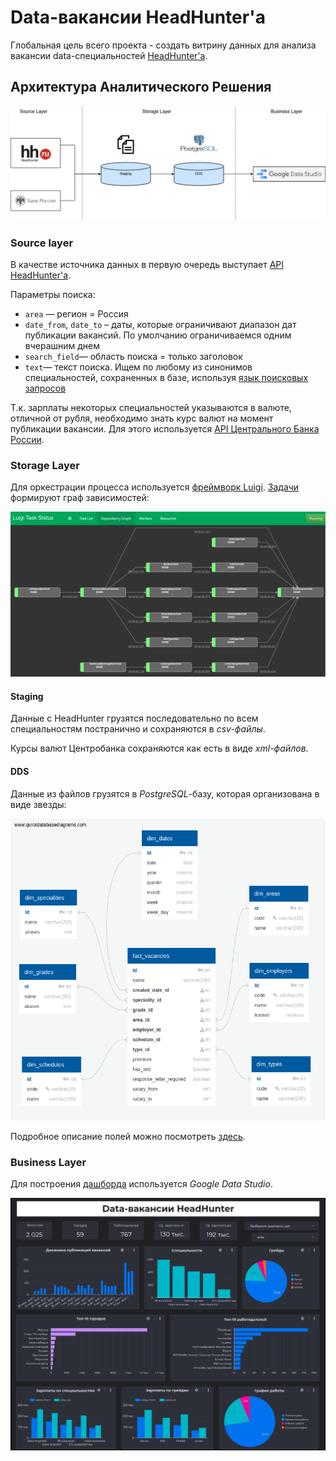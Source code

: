 # Data-вакансии HeadHunter'а
         
Глобальная цель всего проекта - создать витрину данных для анализа вакансии data-специальностей [HeadHunter'а](https://hh.ru/).

## Архитектура Аналитического Решения
![](./docs/architecture.png)

### Source layer
В качестве источника данных в первую очередь выступает [API HeadHunter'а](https://github.com/hhru/api/blob/master/docs/vacancies.md#search).

Параметры поиска:
* `area` — регион = Россия
* `date_from`, `date_to` – даты, которые ограничивают диапазон дат публикации вакансий. По умолчанию ограничиваемся одним вчерашним днем
* `search_field`— область поиска = только заголовок
* `text`— текст поиска. Ищем по любому из синонимов специальностей, сохраненных в базе, используя [язык поисковых запросов](https://hh.ru/article/1175)

Т.к. зарплаты некоторых специальностей указываются в валюте, отличной от рубля, необходимо знать курс валют на момент публикации вакансии. Для этого используется [API Центрального Банка России](http://www.cbr.ru/development/SXML/).

### Storage Layer
Для оркестрации процесса используется [фреймворк Luigi](https://luigi.readthedocs.io). [Задачи](./tasks) формируют граф зависимостей:

![](./docs/graph.png)

#### Staging                
Данные с HeadHunter грузятся последовательно по всем специальностям постранично и сохраняются в _csv-файлы_.

Курсы валют Центробанка сохраняются как есть в виде _xml-файлов_.

#### DDS
Данные из файлов грузятся в _PostgreSQL_-базу, которая организована в виде звезды:

![](./schema/schema.png)

Подробное описание полей можно посмотреть [здесь](schema/README.md).

### Business Layer
Для построения [дашборда](https://datastudio.google.com/s/lvckrm_d8wg) используется _Google Data Studio_.

![](./docs/dashboard.png)

